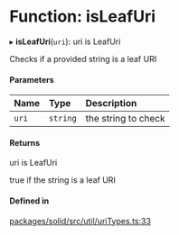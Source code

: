 # Function: isLeafUri

▸ **isLeafUri**(`uri`): uri is LeafUri

Checks if a provided string is a leaf URI

#### Parameters

| Name | Type | Description |
| :------ | :------ | :------ |
| `uri` | `string` | the string to check |

#### Returns

uri is LeafUri

true if the string is a leaf URI

#### Defined in

[packages/solid/src/util/uriTypes.ts:33](https://github.com/o-development/ldo/blob/e8bb8b1/packages/solid/src/util/uriTypes.ts#L33)
